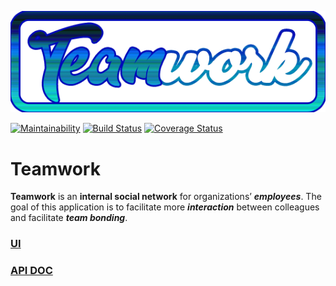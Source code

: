 ![Teamwork Logo](UI/img/logo.png)

[![Maintainability](https://api.codeclimate.com/v1/badges/d2bae7534b764f580476/maintainability)](https://codeclimate.com/github/joelatiam/Teamwork/maintainability)  [![Build Status](https://travis-ci.org/joelatiam/Teamwork.svg?branch=develop)](https://travis-ci.org/joelatiam/Teamwork)  [![Coverage Status](https://coveralls.io/repos/github/joelatiam/Teamwork/badge.svg?branch=develop)](https://coveralls.io/github/joelatiam/Teamwork?branch=develop)
# Teamwork


**Teamwork** is an **internal social network** for organizations’ _**employees**_. 
The goal of this application is to facilitate more _**interaction**_ between colleagues and facilitate _**team bonding**_. 

### [UI](https://joelatiam.github.io/Teamwork/UI/html/)

### [API DOC](https://teamwork-kg11.herokuapp.com/api/v1/docs/)

  
